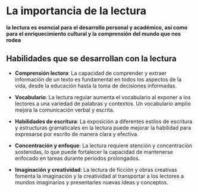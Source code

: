 # La importancia de la lectura #

**la lectura es esencial para el desarrollo personal y académico, así como para el enriquecimiento cultural y la comprensión del mundo que nos rodea**

## Habilidades que se desarrollan con la lectura ##

- **Comprensión lectora**: La capacidad de comprender y extraer información de un texto es fundamental en todos los aspectos de la vida, desde la educación hasta la toma de decisiones informadas.

- **Vocabulario**: La lectura regular aumenta el vocabulario al exponer a los lectores a una variedad de palabras y contextos. Un vocabulario amplio mejora la comunicación verbal y escrita.

- **Habilidades de escritura**: La exposición a diferentes estilos de escritura y estructuras gramaticales en la lectura puede mejorar la habilidad para expresarse por escrito de manera clara y efectiva.

- **Concentración y enfoque**: La lectura requiere atención y concentración sostenidas, lo que puede fortalecer la capacidad de mantenerse enfocado en tareas durante períodos prolongados.

- **Imaginación y creatividad**: La lectura de ficción y obras creativas fomenta la imaginación y la creatividad al transportar a los lectores a mundos imaginarios y presentarles nuevas ideas y conceptos.